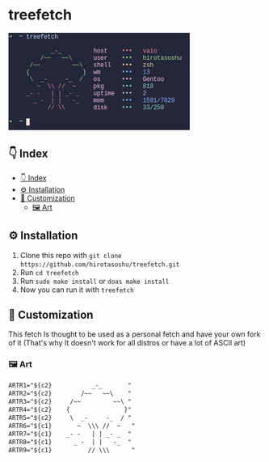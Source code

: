 # treefetch

![image](assets/header.png)

## 👇 Index

- [👇 Index](#-index)
- [⚙️ Installation](#-installation)
- [🎨 Customization](#-customization)
  - [🖼️ Art](#-art)

## ⚙️ Installation

1. Clone this repo with `git clone https://github.com/hirotasoshu/treefetch.git`
1. Run `cd treefetch`
1. Run `sudo make install` or `doas make install`
1. Now you can run it with `treefetch`

## 🎨 Customization

This fetch Is thought to be used as a personal fetch and have your own fork of it (That's why It doesn't work for all distros or have a lot of ASCII art)

### 🖼️ Art

```shell
ARTR1="${c2}           _-_       "
ARTR2="${c2}        /~~   ~~\    "
ARTR3="${c2}     /~~         ~~\ "
ARTR4="${c2}    {               }"
ARTR5="${c2}     \  _-     -_  / "
ARTR6="${c1}       ~  \\\ //  ~   "
ARTR7="${c1}    _- -   | | _- _  "
ARTR8="${c1}      _ -  | |   -_  "
ARTR9="${c1}          // \\\      "

```
